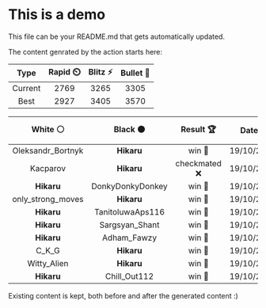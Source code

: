 # This is a demo

This file can be your README.md that gets automatically updated.

The content genrated by the action starts here:

<!--START_SECTION:chessStats-->
<!-- Automatically generated with https://github.com/Balastrong/chess-stats-action -->

| Type | Rapid ⏲️ | Blitz ⚡ | Bullet 🔫 |
|:---:|:---:|:---:|:---:|
| Current | 2769 | 3265 | 3305 |
| Best | 2927 | 3405 | 3570 |

| White ⚪ | Black ⚫ | Result 🏆 | Date 📅 | Position 🗺️ | Type 🕕 |
|:---:|:---:|:---:|:---:|:---:|:---:|
| Oleksandr_Bortnyk | **Hikaru** | win 🥇 | 19/10/2024 | <a href="http://www.ee.unb.ca/cgi-bin/tervo/fen.pl?select=1k5r/1b3p2/pp2p3/2p1P2p/5P2/P1N1p2B/1PPq2PP/4R1K1 w - -">Link</a> | Bullet |
| Kacparov | **Hikaru** | checkmated ❌ | 19/10/2024 | <a href="http://www.ee.unb.ca/cgi-bin/tervo/fen.pl?select=8/8/8/r4nN1/5K1k/8/7R/8 b - -">Link</a> | Bullet |
| **Hikaru** | DonkyDonkyDonkey | win 🥇 | 19/10/2024 | <a href="http://www.ee.unb.ca/cgi-bin/tervo/fen.pl?select=1k1r3r/pppqbpp1/2n1P1Q1/8/3PPB1p/2PB1N1P/PP4P1/R4RK1 b - -">Link</a> | Bullet |
| only_strong_moves | **Hikaru** | win 🥇 | 19/10/2024 | <a href="http://www.ee.unb.ca/cgi-bin/tervo/fen.pl?select=3n4/pp3kb1/6p1/3n2p1/2QP4/5qP1/PP6/R1B2RKr w - -">Link</a> | Bullet |
| **Hikaru** | TanitoluwaAps116 | win 🥇 | 19/10/2024 | <a href="http://www.ee.unb.ca/cgi-bin/tervo/fen.pl?select=3r1rk1/p4pbp/4pN2/8/8/1p1P1Q2/PP4PP/R4R1K b - -">Link</a> | Bullet |
| **Hikaru** | Sargsyan_Shant | win 🥇 | 19/10/2024 | <a href="http://www.ee.unb.ca/cgi-bin/tervo/fen.pl?select=r2q1k1r/pp1nbQpp/2pN1n2/8/8/7P/PPPP1PP1/R1B1K2R b KQ -">Link</a> | Bullet |
| **Hikaru** | Adham_Fawzy | win 🥇 | 19/10/2024 | <a href="http://www.ee.unb.ca/cgi-bin/tervo/fen.pl?select=8/p7/4k1p1/8/2n5/6P1/6K1/R7 b - -">Link</a> | Bullet |
| C_K_G | **Hikaru** | win 🥇 | 19/10/2024 | <a href="http://www.ee.unb.ca/cgi-bin/tervo/fen.pl?select=r4rk1/pp2p2p/3b2p1/3n4/6Q1/2P5/PP2BPPq/R1B2RK1 w - -">Link</a> | Bullet |
| Witty_Alien | **Hikaru** | win 🥇 | 19/10/2024 | <a href="http://www.ee.unb.ca/cgi-bin/tervo/fen.pl?select=r3kb1r/2p1pppp/8/1p2n3/2b5/2N5/PP1P1PPP/R1B1K2R w kq -">Link</a> | Bullet |
| **Hikaru** | Chill_Out112 | win 🥇 | 19/10/2024 | <a href="http://www.ee.unb.ca/cgi-bin/tervo/fen.pl?select=r3q3/p2bn1kQ/1pn3p1/4p1N1/N1ppP3/1B1P4/PPP3PP/5RK1 b - -">Link</a> | Bullet |

<!--END_SECTION:chessStats-->

Existing content is kept, both before and after the generated content :)
